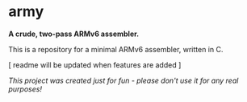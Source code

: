army
====
**A crude, two-pass ARMv6 assembler.**

This is a repository for a minimal ARMv6 assembler, written in C. 

[ readme will be updated when features are added ]

_This project was created just for fun - please don't use it for any real purposes!_